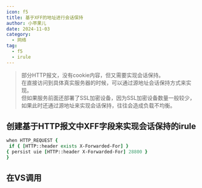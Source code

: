 ```yaml
---
icon: f5
title: 基于XFF的地址进行会话保持
author: 小苹果儿
date: 2024-11-03
category:
  - 网络
tag:
  - f5
  - irule
---
```


> 部分HTTP报文，没有cookie内容，但又需要实现会话保持。  
> 在直接访问到具体真实服务器的时候，可以通过源地址会话保持方式来实现。  
> 但如果服务前面还部署了SSL加密设备，因为SSL加密设备数量一般较少，如果此时还通过源地址来实现会话保持，往往会造成负载不均衡。  

## 创建基于HTTP报文中XFF字段来实现会话保持的irule

```tcl
when HTTP_REQUEST {
 if { [HTTP::header exists X-Forwarded-For] }
{ persist uie [HTTP::header X-Forwarded-For] 28800 }
}
```

## 在VS调用

